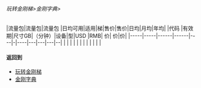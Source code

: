###### 玩转金刚梯>金刚字典>
### 
|流量包|流量包|流量包 |日均可用|适用|梯|售价|售价|日均|月均|年均|
|代码  |有效期|尺寸GB|（分钟）|设备|型|USD |RMB| 价| 价|价|
|-----|-----|------|------|----|-|----|---|---|---|--|
|     |     |      |      |    | |    |   |   |   |  |


#### 返回到
- [玩转金刚梯](https://github.com/a2zitpro/web/blob/master/LadderFree/A.md)
- [金刚字典](https://github.com/a2zitpro/web/blob/master/LadderFree/kkDictionary/KKDictionary.md)



